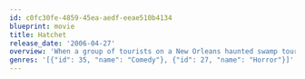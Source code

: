 ```yaml
---
id: c0fc30fe-4859-45ea-aedf-eeae510b4134
blueprint: movie
title: Hatchet
release_date: '2006-04-27'
overview: 'When a group of tourists on a New Orleans haunted swamp tour find themselves stranded in the wilderness, their evening of fun and spooks turns into a horrific nightmare.'
genres: '[{"id": 35, "name": "Comedy"}, {"id": 27, "name": "Horror"}]'
---
```

